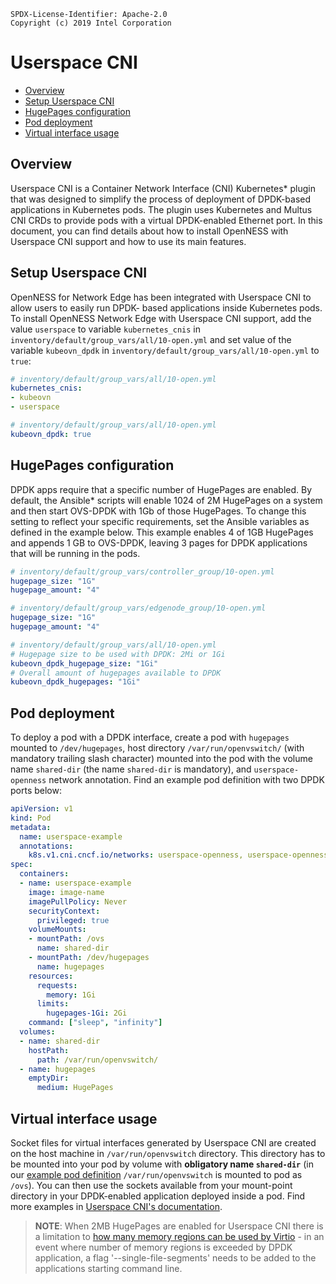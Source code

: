 ```text
SPDX-License-Identifier: Apache-2.0
Copyright (c) 2019 Intel Corporation
```
<!-- omit in toc -->
# Userspace CNI
- [Overview](#overview)
- [Setup Userspace CNI](#setup-userspace-cni)
- [HugePages configuration](#hugepages-configuration)
- [Pod deployment](#pod-deployment)
- [Virtual interface usage](#virtual-interface-usage)

## Overview

Userspace CNI is a Container Network Interface (CNI) Kubernetes\* plugin that was designed to simplify the process of deployment of DPDK-based applications in Kubernetes pods. The plugin uses Kubernetes and Multus CNI CRDs to provide pods with a virtual DPDK-enabled Ethernet port. In this document, you can find details about how to install OpenNESS with Userspace CNI support and how to use its main features.

## Setup Userspace CNI

OpenNESS for Network Edge has been integrated with Userspace CNI to allow users to easily run DPDK- based applications inside Kubernetes pods. To install OpenNESS Network Edge with Userspace CNI support, add the value `userspace` to variable `kubernetes_cnis` in `inventory/default/group_vars/all/10-open.yml` and set value of the variable `kubeovn_dpdk` in `inventory/default/group_vars/all/10-open.yml` to `true`:

```yaml
# inventory/default/group_vars/all/10-open.yml
kubernetes_cnis:
- kubeovn
- userspace
```

```yaml
# inventory/default/group_vars/all/10-open.yml
kubeovn_dpdk: true
```

## HugePages configuration

DPDK apps require that a specific number of HugePages are enabled. By default, the Ansible\* scripts will enable 1024 of 2M HugePages on a system and then start OVS-DPDK with 1Gb of those HugePages. To change this setting to reflect your specific requirements, set the Ansible variables as defined in the example below. This example enables 4 of 1GB HugePages and appends 1 GB to OVS-DPDK, leaving 3 pages for DPDK applications that will be running in the pods.

```yaml
# inventory/default/group_vars/controller_group/10-open.yml
hugepage_size: "1G"
hugepage_amount: "4"
```

```yaml
# inventory/default/group_vars/edgenode_group/10-open.yml
hugepage_size: "1G"
hugepage_amount: "4"
```

```yaml
# inventory/default/group_vars/all/10-open.yml
# Hugepage size to be used with DPDK: 2Mi or 1Gi
kubeovn_dpdk_hugepage_size: "1Gi"
# Overall amount of hugepages available to DPDK
kubeovn_dpdk_hugepages: "1Gi"
```

## Pod deployment

To deploy a pod with a DPDK interface, create a pod with `hugepages` mounted to `/dev/hugepages`, host directory `/var/run/openvswitch/` (with mandatory trailing slash character) mounted into the pod with the volume name `shared-dir` (the name `shared-dir` is mandatory), and `userspace-openness` network annotation. Find an example pod definition with two DPDK ports below:

```yaml
apiVersion: v1
kind: Pod
metadata:
  name: userspace-example
  annotations:
    k8s.v1.cni.cncf.io/networks: userspace-openness, userspace-openness
spec:
  containers:
  - name: userspace-example
    image: image-name
    imagePullPolicy: Never
    securityContext:
      privileged: true
    volumeMounts:
    - mountPath: /ovs
      name: shared-dir
    - mountPath: /dev/hugepages
      name: hugepages
    resources:
      requests:
        memory: 1Gi
      limits:
        hugepages-1Gi: 2Gi
    command: ["sleep", "infinity"]
  volumes:
  - name: shared-dir
    hostPath:
      path: /var/run/openvswitch/
  - name: hugepages
    emptyDir:
      medium: HugePages
```

## Virtual interface usage

Socket files for virtual interfaces generated by Userspace CNI are created on the host machine in `/var/run/openvswitch` directory. This directory has to be mounted into your pod by volume with **obligatory name `shared-dir`** (in our [example pod definition](#pod-deployment) `/var/run/openvswitch` is mounted to pod as `/ovs`). You can then use the sockets available from your mount-point directory in your DPDK-enabled application deployed inside a pod. Find more examples in [Userspace CNI's documentation](https://github.com/intel/userspace-cni-network-plugin#testing-with-dpdk-testpmd-application).

>**NOTE**: When 2MB HugePages are enabled for Userspace CNI there is a limitation to [how many memory regions can be used by Virtio](https://doc.dpdk.org/guides/howto/virtio_user_for_container_networking.html#limitations) - in an event where number of memory regions is exceeded by DPDK application, a flag '--single-file-segments' needs to be added to the applications starting command line.


